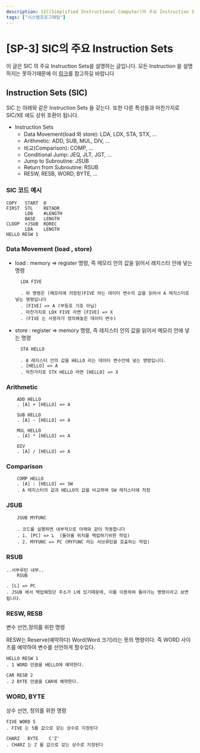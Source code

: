 ```yaml
---
description: SIC(Simplified Instructional Computer)의 주요 Instruction Sets 에 대해 알아보자
tags: ["시스템프로그래밍"]
---
```

# [SP-3] SIC의 주요 Instruction Sets

이 글은 SIC 의 주요 Instruction Sets을 설명하는 글입니다. 모든 Instruction 을 설명하지는 못하기때문에 이 [링크]([http://solomon.ipv6.club.tw/Course/SP.941/sic-instruction.html](http://solomon.ipv6.club.tw/Course/SP.941/sic-instruction.html))를 참고하길 바랍니다

## Instruction Sets (SIC)

SIC 는 아래와 같은 Instruction Sets 을 갖는다. 또한 다른 특성들과 마찬가지로 SIC/XE 에도 상위 호환이 됩니다. 

- Instruction Sets
    - Data Movement(load 와 store): LDA, LDX, STA, STX, ...
    - Arithmetic: ADD, SUB, MUL, DIV, ...
    - 비교(Comparison): COMP, ...
    - Conditional Jump: JEQ, JLT, JGT, ...
    - Jump to Subroutine: JSUB
    - Return from Subroutine: RSUB
    - RESW, RESB, WORD, BYTE, ...

### SIC 코드 예시

    COPY   START  0
    FIRST  STL    RETADR
           LDB    #LENGTH
           BASE   LENGTH
    CLOOP  +JSUB  RDREC
           LDA    LENGTH
    HELLO RESW 1

### Data Movement (load , store)

- load : memory ⇒ register 명령, 즉 메모리 안의 값을 읽어서 레지스터 안에 넣는 명령

    	LDA FIVE 
    
    	. 위 명령은 (메모리에 저장된)FIVE 라는 데이터 변수의 값을 읽어서 A 레지스터로 넣는 명령입니다
    	. [FIVE] => A (부등호 기호 아님) 
    	. 마찬가지로 LDX FIVE 라면 [FIVE] => X
    	. (FIVE 는 사용자가 정의해놓은 데이터 변수)

- store : register ⇒ memory 명령, 즉 레지스터 안의 값을 읽어서 메모리 안에 넣는 명령

    	STA HELLO
    
    	. A 레지스터 안의 값을 HELLO 라는 데이터 변수안에 넣는 명령입니다.
    	. [HELLO] => A
    	. 마찬가지로 STX HELLO 라면 [HELLO] => X

### Arithmetic

    	ADD HELLO
    	. [A] + [HELLO] => A
    
    	SUB HELLO
    	. [A] - [HELLO] => A
    
    	MUL HELLO
    	. [A] * [HELLO] => A 
    
    	DIV
    	. [A] / [HELLO] => A

### Comparison

    	COMP HELLO
    	. [A] : [HELLO] => SW
    	. A 레지스터의 값과 HELLO의 값을 비교하여 SW 레지스터에 저장

### JSUB

    	JSUB MYFUNC
    
    	. 코드를 실행하면 내부적으로 아래와 같이 작동합니다
    	. 1. [PC] => L  (돌아올 위치를 백업하기위한 작업)
    	. 2. MYFUNC => PC (MYFUNC 라는 서브루틴을 호출하는 작업)

### RSUB

    ..서부루틴 내부..
    	RSUB
    
    . [L] => PC
    . JSUB 에서 백업해뒀던 주소가 L에 있기때문에, 이를 이용하여 돌아가는 명령이라고 보면 됩니다. 

### RESW, RESB

변수 선언,정의를 위한 명령

RESW는 Reserve(예약하다) Word(Word 크기)라는 뜻의 명령이다. 즉 WORD 사이즈를 예약하여 변수를 선언하게 할수있다. 

    HELLO RESW 1
    . 1 WORD 만큼을 HELLO에 예약한다. 
    
    CAR RESB 2
    . 2 BYTE 만큼을 CAR에 예약한다.  

### WORD, BYTE

상수 선언, 정의를 위한 명령

    FIVE WORD 5
    . FIVE 는 5를 값으로 갖는 상수로 지정된다
    
    CHARZ   BYTE    C'Z'
    . CHARZ 는 Z 를 값으로 갖는 상수로 지정된다